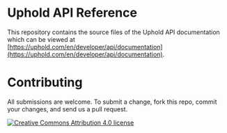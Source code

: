 # Uphold API Reference

This repository contains the source files of the Uphold API documentation which can be viewed at [https://uphold.com/en/developer/api/documentation](https://uphold.com/en/developer/api/documentation).

# Contributing

All submissions are welcome. To submit a change, fork this repo, commit your changes, and send us a pull request.

[![Creative Commons Attribution 4.0 license][license-badge-image]][license-badge-link]

[license-badge-image]: https://i.creativecommons.org/l/by/4.0/80x15.png
[license-badge-link]: http://creativecommons.org/licenses/by/4.0/
